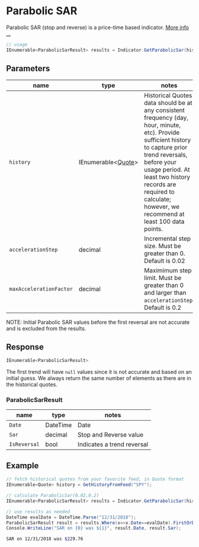 ﻿# Parabolic SAR

Parabolic SAR (stop and reverse) is a price-time based indicator.
[More info ...](https://school.stockcharts.com/doku.php?id=technical_indicators:parabolic_sar)

```csharp
// usage
IEnumerable<ParabolicSarResult> results = Indicator.GetParabolicSar(history, accelerationStep, maxAccelerationFactor);  
```

## Parameters

| name | type | notes
| -- |-- |--
| `history` | IEnumerable\<[Quote](../../docs/GUIDE.md#quote)\> | Historical Quotes data should be at any consistent frequency (day, hour, minute, etc).  Provide sufficient history to capture prior trend reversals, before your usage period.  At least two history records are required to calculate; however, we recommend at least 100 data points.
| `accelerationStep` | decimal | Incremental step size.  Must be greater than 0.  Default is 0.02
| `maxAccelerationFactor` | decimal | Maximimum step limit.  Must be greater than 0 and larger than `accelerationStep`.  Default is 0.2

NOTE: Initial Parabolic SAR values before the first reversal are not accurate and is excluded from the results.

## Response

```csharp
IEnumerable<ParabolicSarResult>
```

The first trend will have `null` values since it is not accurate and based on an initial guess.  We always return the same number of elements as there are in the historical quotes.

### ParabolicSarResult

| name | type | notes
| -- |-- |--
| `Date` | DateTime | Date
| `Sar` | decimal | Stop and Reverse value
| `IsReversal` | bool | Indicates a trend reversal

## Example

```csharp
// fetch historical quotes from your favorite feed, in Quote format
IEnumerable<Quote> history = GetHistoryFromFeed("SPY");

// calculate ParabolicSar(0.02,0.2)
IEnumerable<ParabolicSarResult> results = Indicator.GetParabolicSar(history,0.02,0.2);

// use results as needed
DateTime evalDate = DateTime.Parse("12/31/2018");
ParabolicSarResult result = results.Where(x=>x.Date==evalDate).FirstOrDefault();
Console.WriteLine("SAR on {0} was ${1}", result.Date, result.Sar);
```

```bash
SAR on 12/31/2018 was $229.76
```
